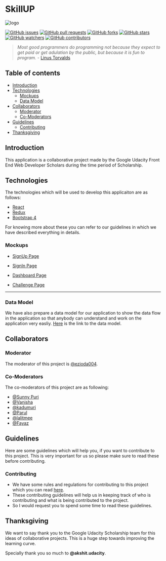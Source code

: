 # SkillUP

![logo](https://github.com/parulbindal/quiz-app/blob/master/src/assets/images/skillup%20logo.jpg?raw=true)

[![GitHub issues](https://img.shields.io/github/issues/iiitv/algos.svg)](https://github.com/UdacityFrontEndScholarship/quiz-app/issues)
[![GitHub pull requests](https://img.shields.io/github/issues-pr/cdnjs/cdnjs.svg)](https://github.com/UdacityFrontEndScholarship/quiz-app/pulls)
[![GitHub forks](https://img.shields.io/github/forks/badges/shields.svg?style=social&label=Fork)](https://github.com/UdacityFrontEndScholarship/quiz-app/network)
[![GitHub stars](https://img.shields.io/github/stars/badges/shields.svg?style=social&label=Stars)](https://github.com/UdacityFrontEndScholarship/quiz-app/stargazers)
[![GitHub watchers](https://img.shields.io/github/watchers/badges/shields.svg?style=social&label=Watch)](https://github.com/UdacityFrontEndScholarship/quiz-app/watchers)
[![GitHub contributors](https://img.shields.io/github/contributors/cdnjs/cdnjs.svg)](https://github.com/UdacityFrontEndScholarship/quiz-app/graphs/contributors)

> _Most good programmers do programming not because they expect to get paid or get adulation by the public, but because it is fun to program._ - [Linus Torvalds](https://www.brainyquote.com/quotes/linus_torvalds_367382)

## Table of contents

* [Introduction](#introduction)
* [Technologies](#technologies)
  * [Mockups](#mockups)
  * [Data Model](#data-model)
* [Collaborators](#collaborators)
  * [Moderator](#moderator)
  * [Co-Moderators](#co-moderators)
* [Guidelines](#guidelines)
  * [Contributing](#contributing)
* [Thanksgiving](#thanksgiving)

## Introduction

This application is a collaborative project made by the Google Udacity Front End Web Developer Scholars during the time period of Scholarship.

## Technologies

The technologies which will be used to develop this applicaiton are as follows:

* [React](https://reactjs.org/)
* [Redux](https://redux.js.org/)
* [Bootstrap 4](https://getbootstrap.com/)

For knowing more about these you can refer to our guidelines in which we have described everything in details.

### Mockups

* [SignUp Page](https://github.com/lalitmee/quiz-app/blob/master/src/assets/images/Sign%20Up%20Page.jpg?raw=true)

- [SignIn Page](https://github.com/lalitmee/quiz-app/blob/master/src/assets/images/Sign%20In%20Page.jpg?raw=true)

* [Dashboard Page](https://github.com/lalitmee/quiz-app/blob/master/src/assets/images/Dashboard.jpg?raw=true)

- [Challenge Page](https://github.com/lalitmee/quiz-app/blob/master/src/assets/images/Challenge%20Page.jpg?raw=true)

---

### Data Model

We have also prepare a data model for our application to show the data flow in the application so that anybody can understand and work on the application very easliy. [Here](https://www.lucidchart.com/documents/edit/d6d11adb-7d10-45bd-a5e0-997f20a19ba4/0?shared=true&) is the link to the data model.

## Collaborators

### Moderator

The moderator of this project is [@ezioda004](https://github.com/ezioda004).

### Co-Moderators

The co-moderators of this project are as following:

* [@Sunny Puri](https://github.com/SunnyPuri)
* [@Vanisha](https://github.com/Vanisha27)
* [@kadumuri](https://github.com/kadumuri1994)
* [@Parul](https://github.com/parulbindal)
* [@lalitmee](https://github.com/lalitmee)
* [@Fayaz](https://github.com/fayazara)

## Guidelines

Here are some guidelines which will help you, if you want to contribute to this project. This is very important for us so please make sure to read these before contributing.

### Contributing

* We have some rules and regulations for contributing to this project which you can read [here](https://github.com/UdacityFrontEndScholarship/quiz-app/blob/master/CONTRIBUTING.md).
* These contributing guidelines will help us in keeping track of who is contributing and what is being contributed to the project.
* So I would request you to spend some time to read these guidelines.

## Thanksgiving

We want to say thank you to the Google Udacity Scholarship team for this ideas of collaborative projects. This is a huge step towards improving the learning curve.

Specially thank you so much to **@akshit.udacity**.
